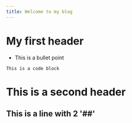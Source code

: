 ```yaml
---
title: Welcome to my blog
---
```


# My first header
- This is a bullet point
```
This is a code block
```
# This is a second header

## This is a line with 2 '##'
